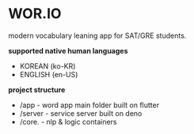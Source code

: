 # WOR.IO

modern vocabulary leaning app for SAT/GRE students.



**supported native human languages** 

* KOREAN (ko-KR)
* ENGLISH (en-US)



**project structure**

* /app - word app main folder built on flutter
* /server - service server built on deno
* /core. - nlp & logic containers

